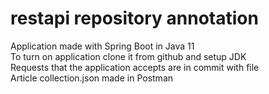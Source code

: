 # restapi repository annotation
Application made with Spring Boot in Java 11 </br>
To turn on application clone it from github and setup JDK </br>
Requests that the application accepts are in commit with file </br>
Article collection.json made in Postman </br>
